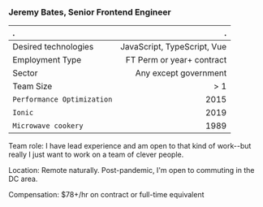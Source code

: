 ### Jeremy Bates, Senior Frontend Engineer


| .                         | .         |
| :--- | ---: |
| Desired technologies | JavaScript, TypeScript, Vue |
| Employment Type  | FT Perm or year+ contract  | 
| Sector | Any except government | 
| Team Size | > 1 | Prefer to work on team of frontend devs as opposed to being the only frontend person.         | 
| `Performance Optimization`                   | 2015         |
| `Ionic` | 2019    | 
| `Microwave cookery`                   | 1989         |



Team role: I have lead experience and am open to that kind of work--but really I just want to work on a team of clever people.

Location: Remote naturally. Post-pandemic, I'm open to commuting in the DC area.

Compensation: $78+/hr on contract or full-time equivalent  
